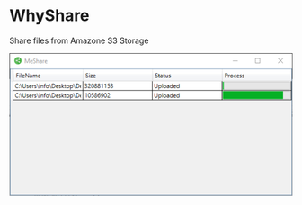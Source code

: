 # WhyShare
Share files from Amazone S3 Storage

![Image of Application](https://raw.githubusercontent.com/Lenius/WhyShare/master/App.png)
